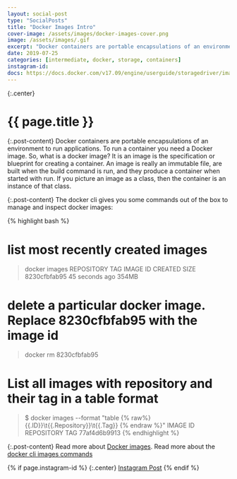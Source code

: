 ```yaml
---
layout: social-post
type: "SocialPosts"
title: "Docker Images Intro"
cover-image: /assets/images/docker-images-cover.png
image: /assets/images/.gif
excerpt: "Docker containers are portable encapsulations of an environment to run applications. To run a container you need a Docker image. So, what is a docker image?"
date: 2019-07-25
categories: [intermediate, docker, storage, containers]
instagram-id:
docs: https://docs.docker.com/v17.09/engine/userguide/storagedriver/imagesandcontainers/
---
```

{:.center}
# {{ page.title }}

{:.post-content}
Docker containers are portable encapsulations of an environment to run applications.
To run a container you need a Docker image. So, what is a docker image? It is
an image is the specification or blueprint for creating a container. An image
is really an immutable file, are built when the build command is run, and
they produce a container when started with run. If you picture an image as a class,
then the container is an instance of that class.

{:.post-content}
The docker cli gives you some commands out of the box to manage and inspect
docker images:

{% highlight bash %}
# list most recently created images
> docker images
REPOSITORY            TAG                 IMAGE ID            CREATED             SIZE
<none>                <none>              8230cfbfab95        45 seconds ago      354MB

# delete a particular docker image. Replace 8230cfbfab95 with the image id
> docker rm 8230cfbfab95

# List all images with repository and their tag in a table format
> $ docker images --format "table {% raw%}{{.ID}}\t{{.Repository}}\t{{.Tag}} {% endraw %}"
IMAGE ID            REPOSITORY                TAG
77af4d6b9913        <none>                    <none>
{% endhighlight %}


{:.post-content}
Read more about <a href="{{page.docs}}" target="_blank">Docker images</a>.
Read more about the <a href="https://docs.docker.com/engine/reference/commandline/images/" target="_blank">docker cli images commands</a>

{% if page.instagram-id %}
{:.center}
<a class="insta-link" href="https://www.instagram.com/p/{{page.instagram-id}}" target="_blank">Instagram Post</a>
{% endif %}
